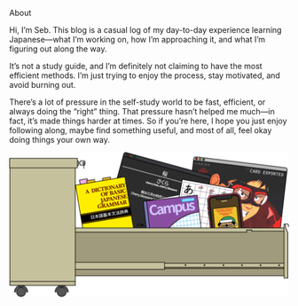 About

Hi, I’m Seb. This blog is a casual log of my day-to-day experience learning Japanese—what I’m working on, how I’m approaching it, and what I’m figuring out along the way.

It’s not a study guide, and I’m definitely not claiming to have the most efficient methods. I’m just trying to enjoy the process, stay motivated, and avoid burning out.

There’s a lot of pressure in the self-study world to be fast, efficient, or always doing the “right” thing. That pressure hasn’t helped me much—in fact, it’s made things harder at times. So if you’re here, I hope you just enjoy following along, maybe find something useful, and most of all, feel okay doing things your own way.  


![img](./img/ws_japanese_archive.png)
